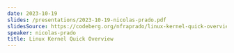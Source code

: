 ```yaml
---
date: 2023-10-19
slides: /presentations/2023-10-19-nicolas-prado.pdf
slidesSource: https://codeberg.org/nfraprado/linux-kernel-quick-overview-slides
speaker: nicolas-prado
title: Linux Kernel Quick Overview
---
```

